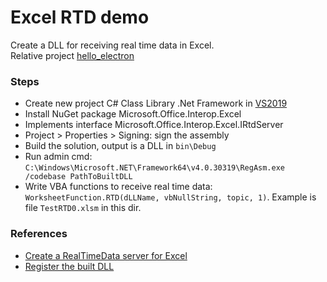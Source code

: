 ﻿# Excel RTD demo
Create a DLL for receiving real time data in Excel.  
Relative project [hello_electron](https://bitbucket.tradex.vn/scm/~tungdt/hello_electron.git)

### Steps
* Create new project C# Class Library .Net Framework in [VS2019](https://visualstudio.microsoft.com/thank-you-downloading-visual-studio/?sku=Community&rel=16)
* Install NuGet package Microsoft.Office.Interop.Excel
* Implements interface Microsoft.Office.Interop.Excel.IRtdServer
* Project > Properties > Signing: sign the assembly
* Build the solution, output is a DLL in `bin\Debug`
* Run admin cmd:  
`C:\Windows\Microsoft.NET\Framework64\v4.0.30319\RegAsm.exe /codebase PathToBuiltDLL`  
* Write VBA functions to receive real time data: `WorksheetFunction.RTD(dLLName, vbNullString, topic, 1)`. Example is file `TestRTD0.xlsm` in this dir.

### References
* [Create a RealTimeData server for Excel](https://docs.microsoft.com/en-us/previous-versions/office/troubleshoot/office-developer/create-realtimedata-server-in-excel)  
* [Register the built DLL](https://stackoverflow.com/questions/58018613/compiling-an-irtdserver-interface-for-excel-rtd-function-in-net-core)
